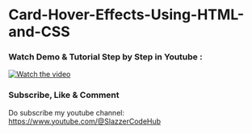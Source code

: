 # Card-Hover-Effects-Using-HTML-and-CSS

### Watch Demo & Tutorial Step by Step in Youtube : 

[![Watch the video](https://img.youtube.com/vi/aBjrxleMSFI/0.jpg)](https://www.youtube.com/watch?v=aBjrxleMSFI)

### Subscribe, Like & Comment

Do subscribe my youtube channel: https://www.youtube.com/@SlazzerCodeHub
